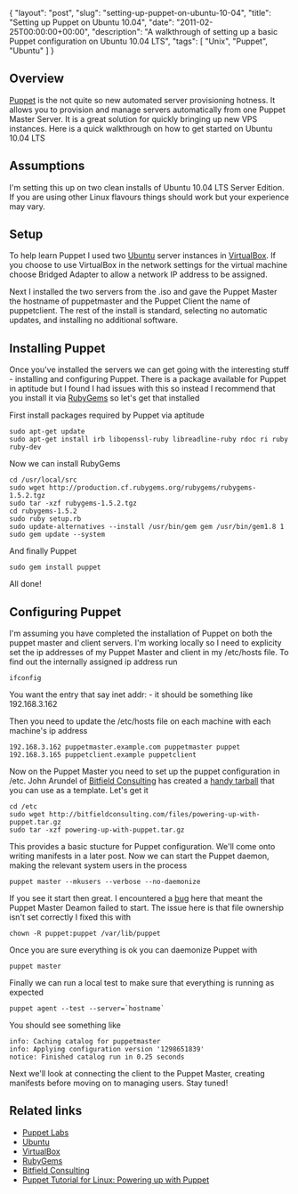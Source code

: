 {
  "layout": "post",
  "slug": "setting-up-puppet-on-ubuntu-10-04",
  "title": "Setting up Puppet on Ubuntu 10.04",
  "date": "2011-02-25T00:00:00+00:00",
  "description": "A walkthrough of setting up a basic Puppet configuration on Ubuntu 10.04 LTS",
  "tags": [
    "Unix",
    "Puppet",
    "Ubuntu"
  ]
}

## Overview

[Puppet][1] is the not quite so new automated server provisioning hotness. It allows you to provision and manage servers automatically from one Puppet Master Server. It is a great solution for quickly bringing up new VPS instances. Here is a quick walkthrough on how to get started on Ubuntu 10.04 LTS

## Assumptions

I'm setting this up on two clean installs of Ubuntu 10.04 LTS Server Edition. If you are using other Linux flavours things should work but your experience may vary. 

## Setup

To help learn Puppet I used two [Ubuntu][2] server instances in [VirtualBox][3]. If you choose to use VirtualBox in the network settings for the virtual machine choose Bridged Adapter to allow a network IP address to be assigned. 

Next I installed the two servers from the .iso and gave the Puppet Master the hostname of puppetmaster and the Puppet Client the name of puppetclient. The rest of the install is standard, selecting no automatic updates, and installing no additional software. 

## Installing Puppet

Once you've installed the servers we can get going with the interesting stuff - installing and configuring Puppet. There is a package available for Puppet in aptitude but I found I had issues with this so instead I recommend that you install it via [RubyGems][4] so let's get that installed

First install packages required by Puppet via aptitude

    sudo apt-get update
    sudo apt-get install irb libopenssl-ruby libreadline-ruby rdoc ri ruby ruby-dev

Now we can install RubyGems

    cd /usr/local/src
    sudo wget http://production.cf.rubygems.org/rubygems/rubygems-1.5.2.tgz
    sudo tar -xzf rubygems-1.5.2.tgz
    cd rubygems-1.5.2
    sudo ruby setup.rb
    sudo update-alternatives --install /usr/bin/gem gem /usr/bin/gem1.8 1
    sudo gem update --system

And finally Puppet

    sudo gem install puppet

All done!

## Configuring Puppet

I'm assuming you have completed the installation of Puppet on both the puppet master and client servers. I'm working locally so I need to explicity set the ip addresses of my Puppet Master and client in my /etc/hosts file. To find out the internally assigned ip address run

    ifconfig

You want the entry that say inet addr: - it should be something like 192.168.3.162

Then you need to update the /etc/hosts file on each machine with each machine's ip address

    192.168.3.162 puppetmaster.example.com puppetmaster puppet
    192.168.3.165 puppetclient.example puppetclient

Now on the Puppet Master you need to set up the puppet configuration in /etc. John Arundel of [Bitfield Consulting][5] has created a [handy tarball][6] that you can use as a template. Let's get it

    cd /etc
    sudo wget http://bitfieldconsulting.com/files/powering-up-with-puppet.tar.gz
    sudo tar -xzf powering-up-with-puppet.tar.gz

This provides a basic stucture for Puppet configuration. We'll come onto writing manifests in a later post. Now we can start the Puppet daemon, making the relevant system users in the process

    puppet master --mkusers --verbose --no-daemonize

If you see it start then great. I encountered a [bug][7] here that meant the Puppet Master Deamon failed to start. The issue here is that file ownership isn't set correctly I fixed this with

    chown -R puppet:puppet /var/lib/puppet

Once you are sure everything is ok you can daemonize Puppet with

    puppet master

Finally we can run a local test to make sure that everything is running as expected

    puppet agent --test --server=`hostname`

You should see something like

    info: Caching catalog for puppetmaster
    info: Applying configuration version '1298651839'
    notice: Finished catalog run in 0.25 seconds

Next we'll look at connecting the client to the Puppet Master, creating manifests before moving on to managing users. Stay tuned!

## Related links
* [Puppet Labs][1]
* [Ubuntu][2]
* [VirtualBox][3]
* [RubyGems][4]
* [Bitfield Consulting][6]
* [Puppet Tutorial for Linux: Powering up with Puppet][8]

[1]: http://puppetlabs.com/
[2]: http://www.ubuntu.com/
[3]: http://www.virtualbox.org/
[4]: http://rubygems.org/
[5]: http://bitfieldconsulting.com/
[6]: http://bitfieldconsulting.com/files/powering-up-with-puppet.tar.gz
[7]: http://comments.gmane.org/gmane.comp.sysutils.puppet.bugs/17681
[8]: http://bitfieldconsulting.com/puppet-tutorial
